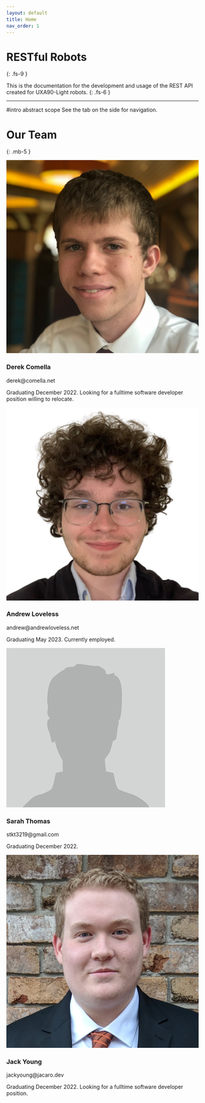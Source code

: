 ```yaml
---
layout: default
title: Home
nav_order: 1
---
```

# RESTful Robots
{: .fs-9 }

This is the documentation for the development and usage of the REST API created for UXA90-Light robots.
{: .fs-6 }

---

#intro abstract scope
See the tab on the side for navigation.


# Our Team
{: .mb-5 }

<div class="col-lg-4 col-md-6 col-sm-12 mb-4">
  <div class="profile-card bg-white shadow mb-4 text-center rounded-lg p-4 position-relative h-100">
    <div class="profile-card_image">
      <img src="/red-site/assets/images/derek.jpg" alt="Derek" class="mb-4 shadow">
    </div>
    <div class="profile-card_details">
      <h3 class="mb-0">
        Derek Comella
      </h3>
      <p class="text-muted">
        derek@comella.net
      </p>
      <p class="text-muted">
        Graduating December 2022. Looking for a fulltime software developer position willing to relocate.
      </p>
    </div>
  </div>
</div>
<div class="col-lg-4 col-md-6 col-sm-12 mb-4">
  <div class="profile-card bg-white shadow mb-4 text-center rounded-lg p-4 position-relative h-100">
    <div class="profile-card_image">
      <img src="/red-site/assets/images/andrew.png" alt="Andrew" class="mb-4 shadow">
    </div>
    <div class="profile-card_details">
      <h3 class="mb-0">
        Andrew Loveless
      </h3>
      <p class="text-muted">
        andrew@andrewloveless.net
      </p>
      <p class="text-muted">
        Graduating May 2023. Currently employed.
      </p>
    </div>
  </div>
</div>
<div class="col-lg-4 col-md-6 col-sm-12 mb-4">
  <div class="profile-card bg-white shadow mb-4 text-center rounded-lg p-4 position-relative h-100">
    <div class="profile-card_image">
      <img src="/red-site/assets/images/sarah.png" alt="Sarah" class="mb-4 shadow">
    </div>
    <div class="profile-card_details">
      <h3 class="mb-0">
        Sarah Thomas
      </h3>
      <p class="text-muted">
	stkt3219@gmail.com
      </p>
      <p class="text-muted">
        Graduating December 2022.
      </p>
    </div>
  </div>
</div>
<div class="col-lg-4 col-md-6 col-sm-12 mb-4">
  <div class="profile-card bg-white shadow mb-4 text-center rounded-lg p-4 position-relative h-100">
    <div class="profile-card_image">
      <img src="/red-site/assets/images/jack.png" alt="Jack" class="mb-4 shadow">
    </div>
    <div class="profile-card_details">
      <h3 class="mb-0">
        Jack Young
      </h3>
      <p class="text-muted">
        jackyoung@jacaro.dev
      </p>
      <p class="text-muted">
        Graduating December 2022. Looking for a fulltime software developer position.
      </p>
    </div>
  </div>
</div>
